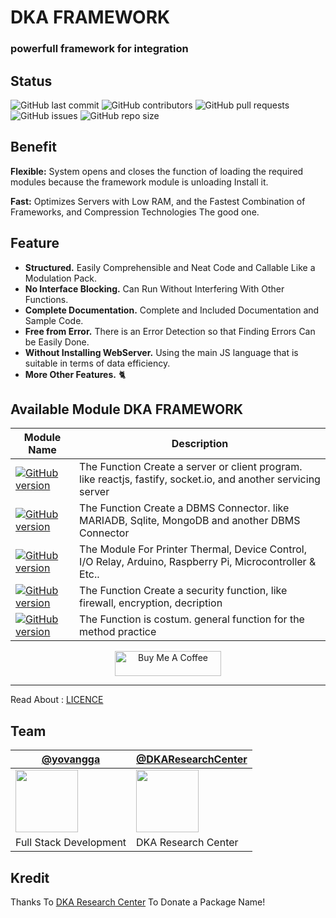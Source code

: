 # DKA FRAMEWORK
### powerfull framework for integration

## Status

![GitHub last commit](https://img.shields.io/github/last-commit/YovanggaAnandhika/DKAFramework-Typescript)
![GitHub contributors](https://img.shields.io/github/contributors/YovanggaAnandhika/DKAFramework-Typescript)
![GitHub pull requests](https://img.shields.io/github/issues-pr/YovanggaAnandhika/DKAFramework-Typescript)
![GitHub issues](https://img.shields.io/github/issues/YovanggaAnandhika/DKAFramework-Typescript)
![GitHub repo size](https://img.shields.io/github/repo-size/YovanggaAnandhika/DKAFramework-Typescript)


## Benefit

**Flexible:** System opens and closes the function of loading the required modules because the framework module is
unloading Install it.

**Fast:** Optimizes Servers with Low RAM, and the Fastest Combination of Frameworks, and Compression Technologies The
good one.

## Feature

* **Structured.** Easily Comprehensible and Neat Code and Callable Like a Modulation Pack.
* **No Interface Blocking.** Can Run Without Interfering With Other Functions.
* **Complete Documentation.** Complete and Included Documentation and Sample Code.
* **Free from Error.** There is an Error Detection so that Finding Errors Can be Easily Done.
* **Without Installing WebServer.** Using the main JS language that is suitable in terms of data efficiency.
* **More Other Features.** 🐈

## Available Module DKA FRAMEWORK

| Module Name                                                                                                                                                                                  | Description                                                                                                    |
|----------------------------------------------------------------------------------------------------------------------------------------------------------------------------------------------|----------------------------------------------------------------------------------------------------------------|
| [![GitHub version](https://img.shields.io/badge/%40dkaframework%2Fserver-v.1.0.145-green)](https://github.com/YovanggaAnandhika/DKAFramework-Typescript/tree/production/packages/Server)     | The Function Create a server or client program. like reactjs, fastify, socket.io, and another servicing server |
| [![GitHub version](https://img.shields.io/badge/%40dkaframework%2Fdatabase-v.1.0.145-green)](https://github.com/YovanggaAnandhika/DKAFramework-Typescript/tree/production/packages/Database) | The Function Create a DBMS Connector. like MARIADB, Sqlite, MongoDB and another DBMS Connector                 |
| [![GitHub version](https://img.shields.io/badge/%40dkaframework%2Fiot-v.1.0.10-green)](https://github.com/YovanggaAnandhika/DKAFramework-Typescript/tree/production/packages/IoT)            | The Module For Printer Thermal, Device Control, I/O Relay, Arduino, Raspberry Pi, Microcontroller & Etc..      |
| [![GitHub version](https://img.shields.io/badge/%40dkaframework%2Fsecurity-v.1.0.145-green)](https://github.com/YovanggaAnandhika/DKAFramework-Typescript/tree/production/packages/Security) | The Function Create a security function, like firewall, encryption, decription                                 |
| [![GitHub version](https://img.shields.io/badge/%40dkaframework%2Futils-v.1.0.145-green)](https://github.com/YovanggaAnandhika/DKAFramework-Typescript/tree/production/packages/Utils)       | The Function is costum. general function for the method practice                                               |


<!--
## Installing DKA DKAFramework-Typescript Module

### Simple Installation

 with npm
``` npm install @dkaframework/<packagename>@<version>```<br/>
with yarn install
``` yarn add -D @dkaframework/<packagename>@<version> ``` 


Read More About [Installation Guide](https://github.com/YovanggaAnandhika/Server/blob/v3/INSTALL.md) On the Website
Us For More Information.

-->

<p style="text-align:center">
<a href="https://www.buymeacoffee.com/celiduba" target="_blank"><img src="https://cdn.buymeacoffee.com/buttons/default-red.png" alt="Buy Me A Coffee" height="40" width="170" ></a>
</p>

---


Read About : </b>[LICENCE](https://github.com/YovanggaAnandhika/DKAFramework-Typescript/blob/v3/LICENCE.md)

## Team

| [@yovangga](https://github.com/yovanggaanandhika)                                                                       | [@DKAResearchCenter](https://github.com/DKAResearchCenter)                                                    |
|-------------------------------------------------------------------------------------------------------------------------|---------------------------------------------------------------------------------------------------------------|
| <img align="center" src="https://avatars.githubusercontent.com/yovanggaanandhika?s=100&v=1" width="100" height="100" /> | <img align="center" src="https://avatars.githubusercontent.com/DKAResearchCenter?s" width="100" height="100"> |
| Full Stack Development                                                                                                  | DKA Research Center                                                                                           |

## Kredit

Thanks To [DKA Research Center](https://github.com/YovanggaAnandhika) To Donate a Package Name!
